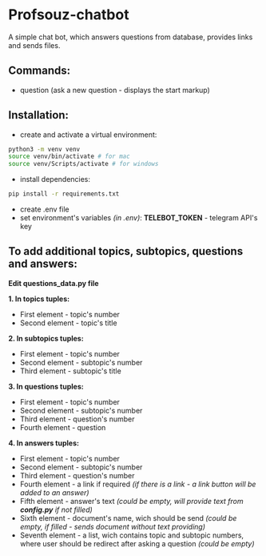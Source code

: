 # Profsouz-chatbot
A simple chat bot, which answers questions from database, provides links and sends files.

## Commands:
- question (ask a new question - displays the start markup)

## Installation:
- create and activate a virtual environment:
```sh
python3 -m venv venv
source venv/bin/activate # for mac
source venv/Scripts/activate # for windows
```
- install dependencies:
```sh
pip install -r requirements.txt
```
- create .env file
- set environment's variables _(in .env)_:
**TELEBOT_TOKEN** - telegram API's key

## To add additional topics, subtopics, questions and answers:
**Edit questions_data.py file**

**1. In topics tuples:**
- First element - topic's number
- Second element - topic's title

**2. In subtopics tuples:**
- First element - topic's number
- Second element - subtopic's number
- Third element - subtopic's title

**3. In questions tuples:**
- First element - topic's number
- Second element - subtopic's number
- Third element - question's number
- Fourth element - question

**4. In answers tuples:**
- First element - topic's number
- Second element - subtopic's number
- Third element - question's number
- Fourth element - a link if required _(if there is a link - a link button will be added to an answer)_
- Fifth element - answer's text _(could be empty, will provide text from **config.py** if not filled)_
- Sixth element - document's name, wich should be send _(could be empty, if filled - sends document without text providing)_
- Seventh element - a list, wich contains topic and subtopic numbers, where user should be redirect after asking a question _(could be empty)_